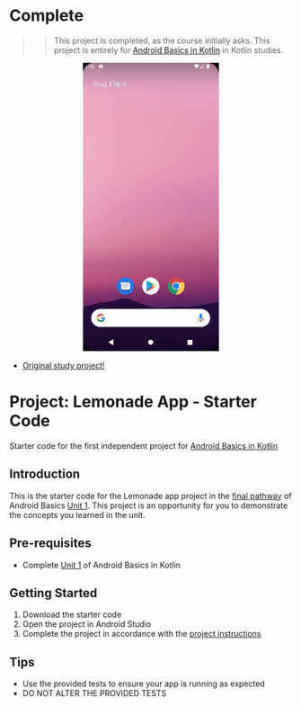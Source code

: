 # Complete

>> This project is completed, as the course initially asks. This project is entirely for [Android Basics in Kotlin](https://developer.android.com/courses/android-basics-kotlin/course) in Kotlin studies.

<p align="center">
  <img alt="Treinamento Ignite" src=".github/images/kotlin-lemonade-app.gif">
</p>

- [Original study project!](https://github.com/google-developer-training/android-basics-kotlin-lemonade-app)

Project: Lemonade App - Starter Code
==================================

Starter code for the first independent project for [Android Basics in Kotlin](https://developer.android.com/courses/android-basics-kotlin/course)

Introduction
------------

This is the starter code for the Lemonade app project in the [final pathway](https://developer.android.com/courses/pathways/android-basics-kotlin-four) of Android Basics [Unit 1](https://developer.android.com/courses/android-basics-kotlin/unit-1). This project is an opportunity for you to demonstrate the concepts you learned in the unit.

Pre-requisites
--------------

- Complete [Unit 1](https://developer.android.com/courses/android-basics-kotlin/unit-1) of Android Basics in Kotlin

Getting Started
---------------

1. Download the starter code
2. Open the project in Android Studio
3. Complete the project in accordance with the [project instructions](https://developer.android.com/codelabs/basic-android-kotlin-training-project-lemonade)

Tips
----

- Use the provided tests to ensure your app is running as expected
- DO NOT ALTER THE PROVIDED TESTS
